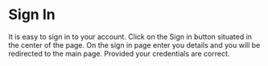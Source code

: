 # Sign In

It is easy to sign in to your account. Click on the Sign in button situated in the center of the page. On the sign in page enter you details and you will be redirected to the main page. Provided your credentials are correct.
